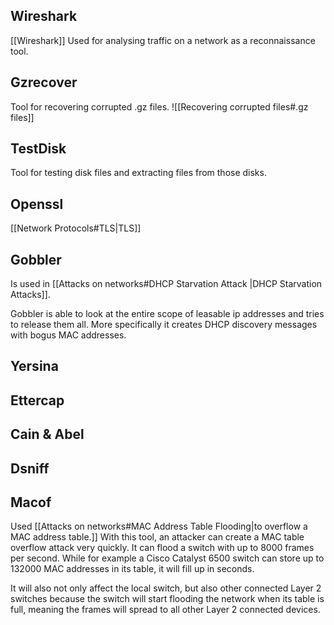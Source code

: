 ## Wireshark
[[Wireshark]]
Used for analysing traffic on a network as a reconnaissance tool.
## Gzrecover
Tool for recovering corrupted .gz files. ![[Recovering corrupted files#.gz files]]
## TestDisk

Tool for testing disk files and extracting files from those disks.
## Openssl
[[Network Protocols#TLS|TLS]]

## Gobbler

Is used in [[Attacks on networks#DHCP Starvation Attack |DHCP Starvation Attacks]].

Gobbler is able to look at the entire scope of leasable ip addresses and tries to release them all. More specifically it creates DHCP discovery messages with bogus MAC addresses.

## Yersina

## Ettercap

## Cain & Abel

## Dsniff

## Macof
Used [[Attacks on networks#MAC Address Table Flooding|to overflow a MAC address table.]] 
With this tool, an attacker can create a MAC table overflow attack very quickly. It can flood a switch with up to 8000 frames per second. While for example a Cisco Catalyst 6500 switch can store up to 132000 MAC addresses in its table, it will fill up in seconds.

It will also not only affect the local switch, but also other connected Layer 2 switches because the switch will start flooding the network when its table is full, meaning the frames will spread to all other Layer 2 connected devices.